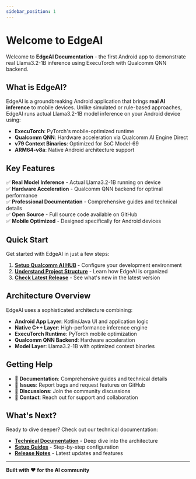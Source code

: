 ```yaml
---
sidebar_position: 1
---
```


# Welcome to EdgeAI

Welcome to **EdgeAI Documentation** - the first Android app to demonstrate real Llama3.2-1B inference using ExecuTorch with Qualcomm QNN backend.

## What is EdgeAI?

EdgeAI is a groundbreaking Android application that brings **real AI inference** to mobile devices. Unlike simulated or rule-based approaches, EdgeAI runs actual Llama3.2-1B model inference on your Android device using:

- **ExecuTorch**: PyTorch's mobile-optimized runtime
- **Qualcomm QNN**: Hardware acceleration via Qualcomm AI Engine Direct
- **v79 Context Binaries**: Optimized for SoC Model-69
- **ARM64-v8a**: Native Android architecture support

## Key Features

✅ **Real Model Inference** - Actual Llama3.2-1B running on device  
✅ **Hardware Acceleration** - Qualcomm QNN backend for optimal performance  
✅ **Professional Documentation** - Comprehensive guides and technical details  
✅ **Open Source** - Full source code available on GitHub  
✅ **Mobile Optimized** - Designed specifically for Android devices  

## Quick Start

Get started with EdgeAI in just a few steps:

1. **[Setup Qualcomm AI HUB](./setup/qualcomm-aihub-setup)** - Configure your development environment
2. **[Understand Project Structure](./technical/project-structure)** - Learn how EdgeAI is organized
3. **[Check Latest Release](./releases/release-notes-v1-4-0)** - See what's new in the latest version

## Architecture Overview

EdgeAI uses a sophisticated architecture combining:

- **Android App Layer**: Kotlin/Java UI and application logic
- **Native C++ Layer**: High-performance inference engine
- **ExecuTorch Runtime**: PyTorch mobile optimization
- **Qualcomm QNN Backend**: Hardware acceleration
- **Model Layer**: Llama3.2-1B with optimized context binaries

## Getting Help

- 📖 **Documentation**: Comprehensive guides and technical details
- 🐛 **Issues**: Report bugs and request features on GitHub
- 💬 **Discussions**: Join the community discussions
- 📧 **Contact**: Reach out for support and collaboration

## What's Next?

Ready to dive deeper? Check out our technical documentation:

- **[Technical Documentation](./technical/project-structure)** - Deep dive into the architecture
- **[Setup Guides](./setup/qualcomm-aihub-setup)** - Step-by-step configuration
- **[Release Notes](./releases/release-notes-v1-4-0)** - Latest updates and features

---

**Built with ❤️ for the AI community**